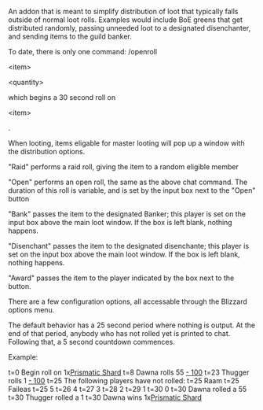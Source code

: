 An addon that is meant to simplify distribution of loot that typically falls outside of normal loot rolls.  Examples would include BoE greens that get distributed randomly, passing unneeded loot to a designated disenchanter, and sending items to the guild banker.

To date, there is only one command: /openroll 

&lt;item&gt;

 

&lt;quantity&gt;

  which begins a 30 second roll on 

&lt;item&gt;

.

When looting, items eligable for master looting will pop up a window with the distribution options.

"Raid" performs a raid roll, giving the item to a random eligible member

"Open" performs an open roll, the same as the above chat command.  The duration of this roll is variable, and is set by the input box next to the "Open" button

"Bank" passes the item to the designated Banker; this player is set on the input box above the main loot window.  If the box is left blank, nothing happens.

"Disenchant" passes the item to the designated disenchante; this player is set on the input box above the main loot window.  If the box is left blank, nothing happens.

"Award" passes the item to the player indicated by the box next to the button.

There are a few configuration options, all accessable through the Blizzard options menu.

The default behavior has a 25 second period where nothing is output.  At the end of that period, anybody who has not rolled yet is printed to chat.  Following that, a 5 second countdown commences.

Example:

t=0 Begin roll on 1x[Prismatic Shard](Large.md)
t=8 Dawna rolls 55 [- 100](1.md)
t=23 Thugger rolls 1 [- 100](1.md)
t=25 The following players have not rolled:
t=25    Raam
t=25    Faileas
t=25 5
t=26 4
t=27 3
t=28 2
t=29 1
t=30 0
t=30 Dawna rolled a 55
t=30 Thugger rolled a 1
t=30 Dawna wins 1x[Prismatic Shard](Large.md)